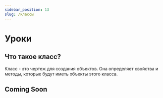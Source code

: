 ```yaml
---
sidebar_position: 13
slug: /классы
---
```


# Уроки

## Что такое класс?

Класс - это чертеж для создания объектов. Она определяет свойства и методы, которые будут иметь объекты этого класса.


## Coming Soon